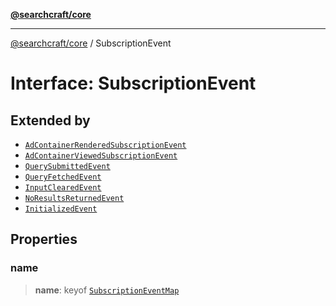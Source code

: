 [**@searchcraft/core**](/reference/sdk/core/README.md)

***

[@searchcraft/core](/reference/sdk/core/globals.md) / SubscriptionEvent

# Interface: SubscriptionEvent

## Extended by

- [`AdContainerRenderedSubscriptionEvent`](/reference/sdk/core/interfaces/AdContainerRenderedSubscriptionEvent.md)
- [`AdContainerViewedSubscriptionEvent`](/reference/sdk/core/interfaces/AdContainerViewedSubscriptionEvent.md)
- [`QuerySubmittedEvent`](/reference/sdk/core/interfaces/QuerySubmittedEvent.md)
- [`QueryFetchedEvent`](/reference/sdk/core/interfaces/QueryFetchedEvent.md)
- [`InputClearedEvent`](/reference/sdk/core/interfaces/InputClearedEvent.md)
- [`NoResultsReturnedEvent`](/reference/sdk/core/interfaces/NoResultsReturnedEvent.md)
- [`InitializedEvent`](/reference/sdk/core/interfaces/InitializedEvent.md)

## Properties

### name

> **name**: keyof [`SubscriptionEventMap`](/reference/sdk/core/interfaces/SubscriptionEventMap.md)
